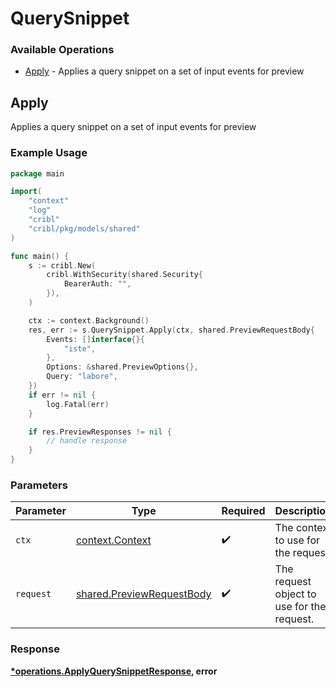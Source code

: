 # QuerySnippet

### Available Operations

* [Apply](#apply) - Applies a query snippet on a set of input events for preview

## Apply

Applies a query snippet on a set of input events for preview

### Example Usage

```go
package main

import(
	"context"
	"log"
	"cribl"
	"cribl/pkg/models/shared"
)

func main() {
    s := cribl.New(
        cribl.WithSecurity(shared.Security{
            BearerAuth: "",
        }),
    )

    ctx := context.Background()
    res, err := s.QuerySnippet.Apply(ctx, shared.PreviewRequestBody{
        Events: []interface{}{
            "iste",
        },
        Options: &shared.PreviewOptions{},
        Query: "labore",
    })
    if err != nil {
        log.Fatal(err)
    }

    if res.PreviewResponses != nil {
        // handle response
    }
}
```

### Parameters

| Parameter                                                              | Type                                                                   | Required                                                               | Description                                                            |
| ---------------------------------------------------------------------- | ---------------------------------------------------------------------- | ---------------------------------------------------------------------- | ---------------------------------------------------------------------- |
| `ctx`                                                                  | [context.Context](https://pkg.go.dev/context#Context)                  | :heavy_check_mark:                                                     | The context to use for the request.                                    |
| `request`                                                              | [shared.PreviewRequestBody](../../models/shared/previewrequestbody.md) | :heavy_check_mark:                                                     | The request object to use for the request.                             |


### Response

**[*operations.ApplyQuerySnippetResponse](../../models/operations/applyquerysnippetresponse.md), error**

